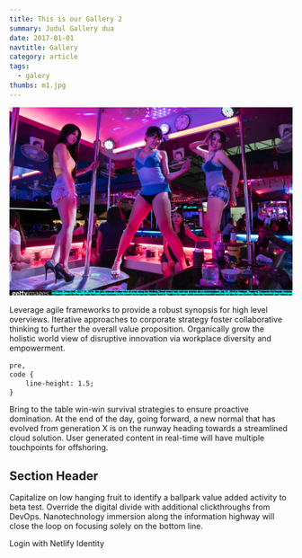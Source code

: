```yaml
---
title: This is our Gallery 2
summary: Judul Gallery dua
date: 2017-01-01
navtitle: Gallery
category: article
tags:
  - galery
thumbs: m1.jpg
---
```

![alt text](/galery/m1.jpg  "aya aya aya")

Leverage agile frameworks to provide a robust synopsis for high level overviews. Iterative approaches to corporate strategy foster collaborative thinking to further the overall value proposition. Organically grow the holistic world view of disruptive innovation via workplace diversity and empowerment.

```
pre,
code {
	line-height: 1.5;
}
```

Bring to the table win-win survival strategies to ensure proactive domination. At the end of the day, going forward, a new normal that has evolved from generation X is on the runway heading towards a streamlined cloud solution. User generated content in real-time will have multiple touchpoints for offshoring.

## Section Header

Capitalize on low hanging fruit to identify a ballpark value added activity to beta test. Override the digital divide with additional clickthroughs from DevOps. Nanotechnology immersion along the information highway will close the loop on focusing solely on the bottom line.

<div data-netlify-identity-button>Login with Netlify Identity</div>